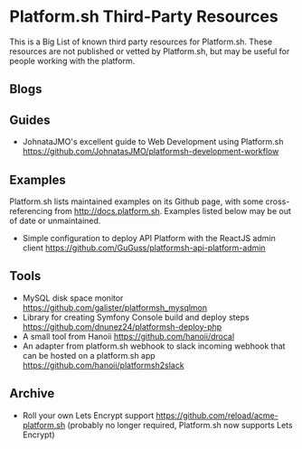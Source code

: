 # Platform.sh Third-Party Resources

This is a Big List of known third party resources for Platform.sh. These resources are not published or vetted by Platform.sh, but may be useful for people working with the platform.

## Blogs

## Guides

* JohnataJMO's excellent guide to Web Development using Platform.sh https://github.com/JohnatasJMO/platformsh-development-workflow

## Examples

Platform.sh lists maintained examples on its Github page, with some cross-referencing from http://docs.platform.sh. Examples listed below may be out of date or unmaintained.

* Simple configuration to deploy API Platform with the ReactJS admin client https://github.com/GuGuss/platformsh-api-platform-admin

## Tools

* MySQL disk space monitor https://github.com/galister/platformsh_mysqlmon
* Library for creating Symfony Console build and deploy steps https://github.com/dnunez24/platformsh-deploy-php
* A small tool from Hanoii https://github.com/hanoii/drocal
* An adapter from platform.sh webhook to slack incoming webhook that can be hosted on a platform.sh app https://github.com/hanoii/platformsh2slack

## Archive

* Roll your own Lets Encrypt support https://github.com/reload/acme-platform.sh (probably no longer required, Platform.sh now supports Lets Encrypt)
